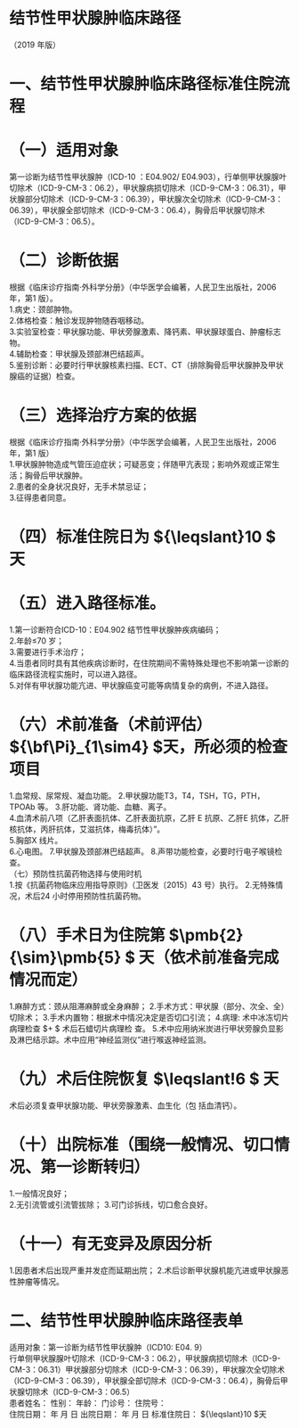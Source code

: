 # 结节性甲状腺肿临床路径  
（2019 年版）  
# 一、结节性甲状腺肿临床路径标准住院流程  
# （一）适用对象  
第一诊断为结节性甲状腺肿（ICD-10 ：E04.902/ E04.903），行单侧甲状腺腺叶切除术（ICD-9-CM-3：06.2），甲状腺病损切除术（ICD-9-CM-3：06.31），甲状腺部分切除术（ICD-9-CM-3：06.39），甲状腺次全切除术（ICD-9-CM-3：06.39），甲状腺全部切除术（ICD-9-CM-3：06.4），胸骨后甲状腺切除术（ICD-9-CM-3：06.5）。  
# （二）诊断依据  
根据《临床诊疗指南·外科学分册》（中华医学会编著，人民卫生出版社，2006 年，第1 版）。  
1.病史：颈部肿物。  
2.体格检查：触诊发现肿物随吞咽移动。  
3.实验室检查：甲状腺功能、甲状旁腺激素、降钙素、甲状腺球蛋白、肿瘤标志物。  
4.辅助检查：甲状腺及颈部淋巴结超声。  
5.鉴别诊断：必要时行甲状腺核素扫描、ECT、CT（排除胸骨后甲状腺肿及甲状腺癌的证据）检查。  
# （三）选择治疗方案的依据  
根据《临床诊疗指南·外科学分册》（中华医学会编著，人民卫生出版社，2006 年，第1 版）  
1.甲状腺肿物造成气管压迫症状；可疑恶变；伴随甲亢表现；影响外观或正常生活；胸骨后甲状腺肿。  
2.患者的全身状况良好，无手术禁忌证；  
3.征得患者同意。  
# （四）标准住院日为 ${\leqslant}10 $ 天  
# （五）进入路径标准。  
1.第一诊断符合ICD-10：E04.902 结节性甲状腺肿疾病编码；  
2.年龄≤70 岁；  
3.需要进行手术治疗；  
4.当患者同时具有其他疾病诊断时，在住院期间不需特殊处理也不影响第一诊断的临床路径流程实施时，可以进入路径。  
5.对伴有甲状腺功能亢进、甲状腺癌变可能等病情复杂的病例，不进入路径。  
# （六）术前准备（术前评估） ${\bf\Pi}_{1\sim4} $天，所必须的检查项目  
1.血常规、尿常规、凝血功能。 2.甲状腺功能T3，T4，TSH，TG，PTH，TPOAb 等。 3.肝功能、肾功能、血糖、离子。  
4.血清术前八项（乙肝表面抗体、乙肝表面抗原，乙肝 E 抗原、乙肝E 抗体，乙肝核抗体，丙肝抗体，艾滋抗体，梅毒抗体）”。  
5.胸部X 线片。  
6.心电图。 7.甲状腺及颈部淋巴结超声。 8.声带功能检查，必要时行电子喉镜检查。  
（七）预防性抗菌药物选择与使用时机  
1.按《抗菌药物临床应用指导原则》（卫医发〔2015〕43 号）执行。 2.无特殊情况，术后24 小时停用预防性抗菌药物。  
# （八）手术日为住院第 $\pmb{2}{\sim}\pmb{5} $ 天（依术前准备完成情况而定）  
1.麻醉方式：颈从阻滞麻醉或全身麻醉；            2.手术方式：甲状腺（部分、次全、全）切除术； 3.手术内置物：根据术中情况决定是否切口引流；  4.病理: 术中冰冻切片病理检查 $+ $ 术后石蜡切片病理检 查。 5.术中应用纳米炭进行甲状旁腺负显影及淋巴结示踪。术中应用“神经监测仪”进行喉返神经监测。  
# （九）术后住院恢复 $\leqslant\!6 $ 天  
术后必须复查甲状腺功能、甲状旁腺激素、血生化（包 括血清钙）。  
# （十）出院标准（围绕一般情况、切口情况、第一诊断转归）  
1.一般情况良好；   
2.无引流管或引流管拔除； 
3.可门诊拆线，切口愈合良好。  
# （十一）有无变异及原因分析  
1.因患者术后出现严重并发症而延期出院； 
2.术后诊断甲状腺机能亢进或甲状腺恶性肿瘤等情况。  
# 二、结节性甲状腺肿临床路径表单  
适用对象：第一诊断为结节性甲状腺肿（ICD10: E04. 9）  
行单侧甲状腺腺叶切除术（ICD-9-CM-3：06.2），甲状腺病损切除术（ICD-9-CM-3：06.31）甲状腺部分切除术（ICD-9-CM-3：06.39），甲状腺次全切除术（ICD-9-CM-3：06.39），甲状腺全部切除术（ICD-9-CM-3：06.4），胸骨后甲状腺切除术（ICD-9-CM-3：06.5）  
患者姓名：           性别：    年龄：    门诊号：       住院号：  
住院日期：     年    月    日  出院日期：     年    月    日 标准住院日： ${\leqslant}10 $天  
